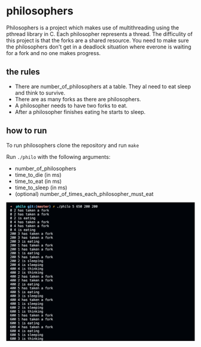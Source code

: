 # philosophers
Philosophers is a project which makes use of multithreading using the pthread library in C. Each philosopher represents a thread. The difficulity of this project is that the forks are a shared resource. You need to make sure the philosophers don't get in a deadlock situation where everone is waiting for a fork and no one makes progress.

## the rules
* There are number_of_philosophers at a table. They al need to eat sleep and think to survive.    
* There are as many forks as there are philosophers.  
* A philosopher needs to have two forks to eat.  
* After a philosopher finishes eating he starts to sleep.  

## how to run
To run philosophers clone the repository and run `make`  

Run `./philo` with the following arguments:
* number_of_philosophers
* time_to_die (in ms)
* time_to_eat (in ms)
* time_to_sleep (in ms)
* (optional) number_of_times_each_philosopher_must_eat

![philo screen shot](Philo_ss.png)
